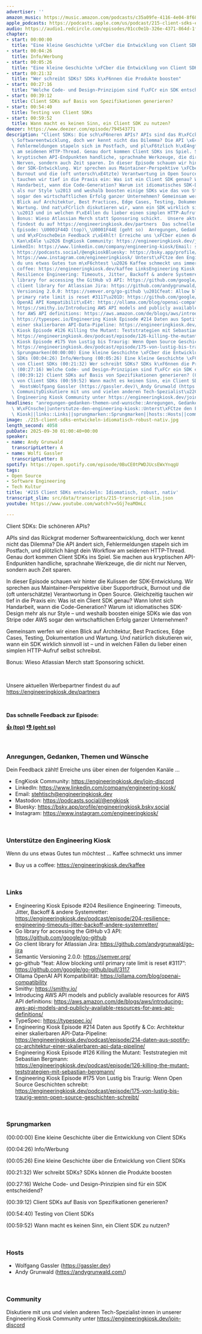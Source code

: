 ```yaml
---
advertiser: ''
amazon_music: https://music.amazon.com/podcasts/c35a09fe-4116-4e04-8f68-77d61b112e46/episodes/a284c362-1a19-4a49-b61a-35e4943071e4/engineering-kiosk-215-client-sdks-entwickeln-idiomatisch-robust-nativ
apple_podcasts: https://podcasts.apple.com/us/podcast/215-client-sdks-entwickeln-idiomatisch-robust-nativ/id1603082924?i=1000729197244&uo=4
audio: https://audio1.redcircle.com/episodes/01cc0e1b-326e-4371-864d-1f1c22457883/stream.mp3
chapter:
- start: 00:00:00
  title: "Eine kleine Geschichte \xFCber die Entwicklung von Client SDKs"
- start: 00:04:26
  title: Info/Werbung
- start: 00:05:26
  title: "Eine kleine Geschichte \xFCber die Entwicklung von Client SDKs"
- start: 00:21:32
  title: "Wer schreibt SDKs? SDKs k\xF6nnen die Produkte boosten"
- start: 00:27:16
  title: "Welche Code- und Design-Prinzipien sind f\xFCr ein SDK entscheidend?"
- start: 00:39:12
  title: Client SDKs auf Basis von Spezifikationen generieren?
- start: 00:54:40
  title: Testing von Client SDKs
- start: 00:59:52
  title: Wann macht es keinen Sinn, ein Client SDK zu nutzen?
deezer: https://www.deezer.com/episode/794543771
description: "Client SDKs: Die sch\xF6neren APIs? APIs sind das R\xFCckgrat moderner\
  \ Softwareentwicklung, doch wer kennt nicht das Dilemma? Die API \xE4ndert sich,\
  \ Fehlermeldungen stapeln sich im Postfach, und pl\xF6tzlich h\xE4ngt dein Workflow\
  \ am seidenen HTTP-Thread. Genau dort kommen Client SDKs ins Spiel. Sie machen aus\
  \ kryptischen API-Endpunkten handliche, sprachnahe Werkzeuge, die dir nicht nur\
  \ Nerven, sondern auch Zeit sparen. In dieser Episode schauen wir hinter die Kulissen\
  \ der SDK-Entwicklung. Wir sprechen aus Maintainer-Perspektive \xFCber Supportdruck,\
  \ Burnout und die (oft untersch\xE4tzte) Verantwortung in Open Source. Gleichzeitig\
  \ tauchen wir tief in die Praxis ein: Was ist ein Client SDK genau? Wann lohnt sich\
  \ Handarbeit, wann die Code-Generation? Warum ist idiomatisches SDK-Design mehr\
  \ als nur Style \u2013 und weshalb boosten einige SDKs wie das von Stripe oder AWS\
  \ sogar den wirtschaftlichen Erfolg ganzer Unternehmen? Gemeinsam werfen wir einen\
  \ Blick auf Architektur, Best Practices, Edge Cases, Testing, Dokumentation und\
  \ Wartung. Und nat\xFCrlich diskutieren wir, wann ein SDK wirklich sinnvoll ist\
  \ \u2013 und in welchen F\xE4llen du lieber einen simplen HTTP-Aufruf selbst schreibst.\
  \ Bonus: Wieso Atlassian Merch statt Sponsoring schickt.  Unsere aktuellen Werbepartner\
  \ findest du auf https://engineeringkiosk.dev/partners  Das schnelle Feedback zur\
  \ Episode: \U0001F44D (top)\_\U0001F44E (geht so)  Anregungen, Gedanken, Themen\
  \ und W\xFCnscheDein Feedback z\xE4hlt! Erreiche uns \xFCber einen der folgenden\
  \ Kan\xE4le \u2026 EngKiosk Community: https://engineeringkiosk.dev/join-discord\_\
  LinkedIn: https://www.linkedin.com/company/engineering-kiosk/Email: stehtisch@engineeringkiosk.devMastodon:\
  \ https://podcasts.social/@engkioskBluesky: https://bsky.app/profile/engineeringkiosk.bsky.socialInstagram:\
  \ https://www.instagram.com/engineeringkiosk/ Unterst\xFCtze den Engineering KioskWenn\
  \ du uns etwas Gutes tun m\xF6chtest \u2026 Kaffee schmeckt uns immer\_ Buy us a\
  \ coffee: https://engineeringkiosk.dev/kaffee LinksEngineering Kiosk Episode #204\
  \ Resilience Engineering: Timeouts, Jitter, Backoff & andere Systemretter: https://engineeringkiosk.dev/podcast/episode/204-resilience-engineering-timeouts-jitter-backoff-andere-systemretter/Go\
  \ library for accessing the GitHub v3 API: https://github.com/google/go-githubGo\
  \ client library for Atlassian Jira: https://github.com/andygrunwald/go-jiraSemantic\
  \ Versioning 2.0.0: https://semver.org/go-github \u201Cfeat: Allow blocking until\
  \ primary rate limit is reset #3117\u201D: https://github.com/google/go-github/pull/3117Ollama\
  \ OpenAI API Kompatibilit\xE4t: https://ollama.com/blog/openai-compatibilitySmithy:\
  \ https://smithy.io/Introducing AWS API models and publicly available resources\
  \ for AWS API definitions: https://aws.amazon.com/de/blogs/aws/introducing-aws-api-models-and-publicly-available-resources-for-aws-api-definitions/TypeSpec:\
  \ https://typespec.io/Engineering Kiosk Episode #214 Daten aus Spotify & Co: Architektur\
  \ einer skalierbaren API-Data-Pipeline: https://engineeringkiosk.dev/podcast/episode/214-daten-aus-spotify-co-architektur-einer-skalierbaren-api-data-pipeline/Engineering\
  \ Kiosk Episode #126 Killing the Mutant: Teststrategien mit Sebastian Bergmann:\
  \ https://engineeringkiosk.dev/podcast/episode/126-killing-the-mutant-teststrategien-mit-sebastian-bergmann/Engineering\
  \ Kiosk Episode #175 Von Lustig bis Traurig: Wenn Open Source Geschichten schreibt:\
  \ https://engineeringkiosk.dev/podcast/episode/175-von-lustig-bis-traurig-wenn-open-source-geschichten-schreibt/\
  \ Sprungmarken(00:00:00) Eine kleine Geschichte \xFCber die Entwicklung von Client\
  \ SDKs (00:04:26) Info/Werbung (00:05:26) Eine kleine Geschichte \xFCber die Entwicklung\
  \ von Client SDKs (00:21:32) Wer schreibt SDKs? SDKs k\xF6nnen die Produkte boosten\
  \ (00:27:16) Welche Code- und Design-Prinzipien sind f\xFCr ein SDK entscheidend?\
  \ (00:39:12) Client SDKs auf Basis von Spezifikationen generieren? (00:54:40) Testing\
  \ von Client SDKs (00:59:52) Wann macht es keinen Sinn, ein Client SDK zu nutzen?\
  \  HostsWolfgang Gassler (https://gassler.dev)\_Andy Grunwald (https://andygrunwald.com/)\
  \ CommunityDiskutiere mit uns und vielen anderen Tech-Spezialist\u22C5innen in unserer\
  \ Engineering Kiosk Community unter https://engineeringkiosk.dev/join-discord"
headlines: "anregungen-gedanken-themen-und-wunsche::Anregungen, Gedanken, Themen und\
  \ W\xFCnsche||unterstutze-den-engineering-kiosk::Unterst\xFCtze den Engineering\
  \ Kiosk||links::Links||sprungmarken::Sprungmarken||hosts::Hosts||community::Community"
image: ./215-client-sdks-entwickeln-idiomatisch-robust-nativ.jpg
length_second: 4058
pubDate: 2025-09-30 01:00:40+00:00
speaker:
- name: Andy Grunwald
  transcriptLetter: A
- name: Wolfi Gassler
  transcriptLetter: B
spotify: https://open.spotify.com/episode/0BuCE0tPWDJUcsEWxYnqgU
tags:
- Open Source
- Software Engineering
- Tech Kultur
title: '#215 Client SDKs entwickeln: Idiomatisch, robust, nativ'
transcript_slim: src/data/transcripts/215-transcript-slim.json
youtube: https://www.youtube.com/watch?v=SGj7eaMOmLc

---
```

<p>Client SDKs: Die schöneren APIs?</p><p>APIs sind das Rückgrat moderner Softwareentwicklung, doch wer kennt nicht das Dilemma? Die API ändert sich, Fehlermeldungen stapeln sich im Postfach, und plötzlich hängt dein Workflow am seidenen HTTP-Thread. Genau dort kommen Client SDKs ins Spiel. Sie machen aus kryptischen API-Endpunkten handliche, sprachnahe Werkzeuge, die dir nicht nur Nerven, sondern auch Zeit sparen.</p><p>In dieser Episode schauen wir hinter die Kulissen der SDK-Entwicklung. Wir sprechen aus Maintainer-Perspektive über Supportdruck, Burnout und die (oft unterschätzte) Verantwortung in Open Source. Gleichzeitig tauchen wir tief in die Praxis ein: Was ist ein Client SDK genau? Wann lohnt sich Handarbeit, wann die Code-Generation? Warum ist idiomatisches SDK-Design mehr als nur Style – und weshalb boosten einige SDKs wie das von Stripe oder AWS sogar den wirtschaftlichen Erfolg ganzer Unternehmen?</p><p>Gemeinsam werfen wir einen Blick auf Architektur, Best Practices, Edge Cases, Testing, Dokumentation und Wartung. Und natürlich diskutieren wir, wann ein SDK wirklich sinnvoll ist – und in welchen Fällen du lieber einen simplen HTTP-Aufruf selbst schreibst.</p><p>Bonus: Wieso Atlassian Merch statt Sponsoring schickt.</p><p><br></p><p>Unsere aktuellen Werbepartner findest du auf <a href="https://engineeringkiosk.dev/partners">https://engineeringkiosk.dev/partners</a></p><p><br></p><p><strong>Das schnelle Feedback zur Episode:</strong></p><p><a href="https://api.openpodcast.dev/feedback/215/upvote" rel="nofollow"><strong>👍 (top)</strong></a><strong> </strong><a href="https://api.openpodcast.dev/feedback/215/downvote" rel="nofollow"><strong>👎 (geht so)</strong></a></p><p><br></p><h3 id="anregungen-gedanken-themen-und-wunsche">Anregungen, Gedanken, Themen und Wünsche</h3><p>Dein Feedback zählt! Erreiche uns über einen der folgenden Kanäle …</p><ul><li>EngKiosk Community: <a href="https://engineeringkiosk.dev/join-discord">https://engineeringkiosk.dev/join-discord</a> </li><li>LinkedIn: <a href="https://www.linkedin.com/company/engineering-kiosk/" rel="nofollow">https://www.linkedin.com/company/engineering-kiosk/</a></li><li>Email: <a href="mailto:stehtisch@engineeringkiosk.dev" rel="nofollow">stehtisch@engineeringkiosk.dev</a></li><li>Mastodon: <a href="https://podcasts.social/@engkiosk" rel="nofollow">https://podcasts.social/@engkiosk</a></li><li>Bluesky: <a href="https://bsky.app/profile/engineeringkiosk.bsky.social" rel="nofollow">https://bsky.app/profile/engineeringkiosk.bsky.social</a></li><li>Instagram: <a href="https://www.instagram.com/engineeringkiosk/" rel="nofollow">https://www.instagram.com/engineeringkiosk/</a></li></ul><p><br></p><h3 id="unterstutze-den-engineering-kiosk">Unterstütze den Engineering Kiosk</h3><p>Wenn du uns etwas Gutes tun möchtest … Kaffee schmeckt uns immer </p><ul><li>Buy us a coffee: <a href="https://engineeringkiosk.dev/kaffee">https://engineeringkiosk.dev/kaffee</a></li></ul><p><br></p><h3 id="links">Links</h3><ul><li>Engineering Kiosk Episode #204 Resilience Engineering: Timeouts, Jitter, Backoff &amp; andere Systemretter: <a href="https://engineeringkiosk.dev/podcast/episode/204-resilience-engineering-timeouts-jitter-backoff-andere-systemretter/">https://engineeringkiosk.dev/podcast/episode/204-resilience-engineering-timeouts-jitter-backoff-andere-systemretter/</a></li><li>Go library for accessing the GitHub v3 API: <a href="https://github.com/google/go-github" rel="nofollow">https://github.com/google/go-github</a></li><li>Go client library for Atlassian Jira: <a href="https://github.com/andygrunwald/go-jira" rel="nofollow">https://github.com/andygrunwald/go-jira</a></li><li>Semantic Versioning 2.0.0: <a href="https://semver.org/" rel="nofollow">https://semver.org/</a></li><li>go-github “feat: Allow blocking until primary rate limit is reset #3117”: <a href="https://github.com/google/go-github/pull/3117" rel="nofollow">https://github.com/google/go-github/pull/3117</a></li><li>Ollama OpenAI API Kompatibilität: <a href="https://ollama.com/blog/openai-compatibility" rel="nofollow">https://ollama.com/blog/openai-compatibility</a></li><li>Smithy: <a href="https://smithy.io/" rel="nofollow">https://smithy.io/</a></li><li>Introducing AWS API models and publicly available resources for AWS API definitions: <a href="https://aws.amazon.com/de/blogs/aws/introducing-aws-api-models-and-publicly-available-resources-for-aws-api-definitions/" rel="nofollow">https://aws.amazon.com/de/blogs/aws/introducing-aws-api-models-and-publicly-available-resources-for-aws-api-definitions/</a></li><li>TypeSpec: <a href="https://typespec.io/" rel="nofollow">https://typespec.io/</a></li><li>Engineering Kiosk Episode #214 Daten aus Spotify &amp; Co: Architektur einer skalierbaren API-Data-Pipeline: <a href="https://engineeringkiosk.dev/podcast/episode/214-daten-aus-spotify-co-architektur-einer-skalierbaren-api-data-pipeline/">https://engineeringkiosk.dev/podcast/episode/214-daten-aus-spotify-co-architektur-einer-skalierbaren-api-data-pipeline/</a></li><li>Engineering Kiosk Episode #126 Killing the Mutant: Teststrategien mit Sebastian Bergmann: <a href="https://engineeringkiosk.dev/podcast/episode/126-killing-the-mutant-teststrategien-mit-sebastian-bergmann/">https://engineeringkiosk.dev/podcast/episode/126-killing-the-mutant-teststrategien-mit-sebastian-bergmann/</a></li><li>Engineering Kiosk Episode #175 Von Lustig bis Traurig: Wenn Open Source Geschichten schreibt: <a href="https://engineeringkiosk.dev/podcast/episode/175-von-lustig-bis-traurig-wenn-open-source-geschichten-schreibt/">https://engineeringkiosk.dev/podcast/episode/175-von-lustig-bis-traurig-wenn-open-source-geschichten-schreibt/</a></li></ul><p><br></p><h3 id="sprungmarken">Sprungmarken</h3><p>(00:00:00) Eine kleine Geschichte über die Entwicklung von Client SDKs</p><p>(00:04:26) Info/Werbung</p><p>(00:05:26) Eine kleine Geschichte über die Entwicklung von Client SDKs</p><p>(00:21:32) Wer schreibt SDKs? SDKs können die Produkte boosten</p><p>(00:27:16) Welche Code- und Design-Prinzipien sind für ein SDK entscheidend?</p><p>(00:39:12) Client SDKs auf Basis von Spezifikationen generieren?</p><p>(00:54:40) Testing von Client SDKs</p><p>(00:59:52) Wann macht es keinen Sinn, ein Client SDK zu nutzen?</p><p><br></p><h3 id="hosts">Hosts</h3><ul><li>Wolfgang Gassler (<a href="https://gassler.dev" rel="nofollow">https://gassler.dev</a>) </li><li>Andy Grunwald (<a href="https://andygrunwald.com/" rel="nofollow">https://andygrunwald.com/</a>)</li></ul><p><br></p><h3 id="community">Community</h3><p>Diskutiere mit uns und vielen anderen Tech-Spezialist⋅innen in unserer Engineering Kiosk Community unter <a href="https://engineeringkiosk.dev/join-discord">https://engineeringkiosk.dev/join-discord</a> </p>